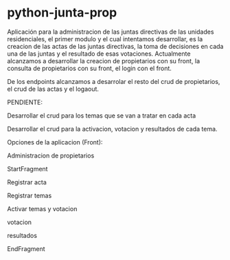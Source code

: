 # python-junta-prop
Aplicación para la administracion de las juntas directivas de las unidades residenciales, el primer modulo y el cual intentamos desarrollar, es la creacion de las actas de las juntas directivas, la toma de decisiones en cada una de las juntas y el resultado de esas votaciones. Actualmente alcanzamos a desarrollar la creacion de propietarios con su front, la consulta de propietarios con su front, el login con el front.

De los endpoints alcanzamos a desarrolar el resto del crud de propietarios, el crud de las actas y el logaout.

PENDIENTE:

Desarrollar el crud para los temas que se van a tratar en cada acta

Desarrollar el crud para la activacion, votacion y resultados de cada tema.

Opciones de la aplicacion (Front):

Administracion de propietarios

StartFragment

Registrar acta

Registrar temas

Activar temas y votacion

votacion

resultados

EndFragment
